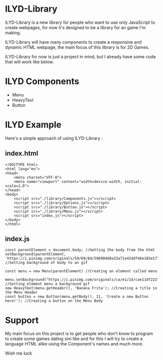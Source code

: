 # ILYD-Library

ILYD-Library is a new library for people who want to use only JavaScript to create webpages, for now it's designed to be a library for an game I'm making.

ILYD-Library will have many components to create a responsive and dynamic HTML webpage, the main focus of this library is for 2D Games.

ILYD-Library for now is just a project in mind, but I already have some code that will work like below.


# ILYD Components

- Menu
- HeavyText
- Button


# ILYD Example

Here's a simple approach of using ILYD-Library : 

## index.html
``` 
<!DOCTYPE html>
<html lang="en">
<head>
    <meta charset="UTF-8">
    <meta name="viewport" content="width=device-width, initial-scale=1.0">
</head>
<body>
    <script src="./library/Components.js"></script>
    <script src="./library/Options.js"></script>
    <script src="./library/Button.js"></script>
    <script src="./library/Menu.js"></script>
    <script src="index.js"></script>
</body>
</html>
```

## index.js
```
const parentElement = document.body; //Getting the body from the html
setBackground(parentElement, 'https://i.pinimg.com/originals/59/69/84/59698460a33a71e42ddf46e185e17737.gif') //Setting background of body to an gif

const menu = new Menu(parentElement) //Creating an element called menu

menu.setBackground("https://i.pinimg.com/originals/ca/e1/1d/cae11df222ff8639d02aa7b81d1d296a.gif"); //Setting element menu a background gif
new HeavyText(menu.getHeader(), 'Banana Frita'); //Creating a title in the Menu Header
const button = new Button(menu.getBody(), 11, 'Create a new Button here!'); //Creating a button on the Menu Body

```

# Support

My main focus on this project is to get people who don't know to program to create some games dating sim like and for this I will try to create a language HTML alike using the Component's names and much more.

Wish me luck

